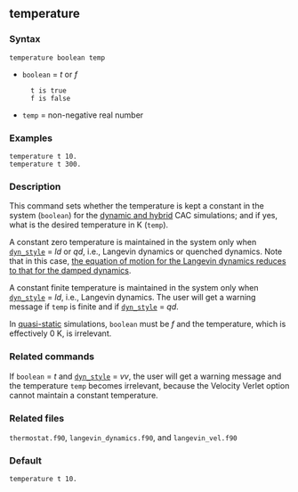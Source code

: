 ## temperature

### Syntax

	temperature boolean temp

* `boolean` = _t_ or _f_

		t is true
		f is false

* `temp` = non-negative real number

### Examples

	temperature t 10.
	temperature t 300.

### Description

This command sets whether the temperature is kept a constant in the system (`boolean`) for the [dynamic and hybrid](simulator.md) CAC simulations; and if yes, what is the desired temperature in K (`temp`).

A constant zero temperature is maintained in the system only when [`dyn_style`](dynamics.md) = _ld_ or _qd_, i.e., Langevin dynamics or quenched dynamics. Note that in this case, [the equation of motion for the Langevin dynamics reduces to that for the damped dynamics](dynamics.md).

A constant finite temperature is maintained in the system only when [`dyn_style`](dynamics.md) = _ld_, i.e., Langevin dynamics. The user will get a warning message if `temp` is finite and if [`dyn_style`](dynamics.md) = _qd_.

In [quasi-static](minimize.md) simulations, `boolean` must be _f_ and the temperature, which is effectively 0 K, is irrelevant.

### Related commands

If `boolean` = _t_ and [`dyn_style`](dynamics.md) = _vv_, the user will get a warning message and the temperature `temp` becomes irrelevant, because the Velocity Verlet option cannot maintain a constant temperature.

### Related files

`thermostat.f90`, `langevin_dynamics.f90`, and `langevin_vel.f90`

### Default

	temperature t 10.
